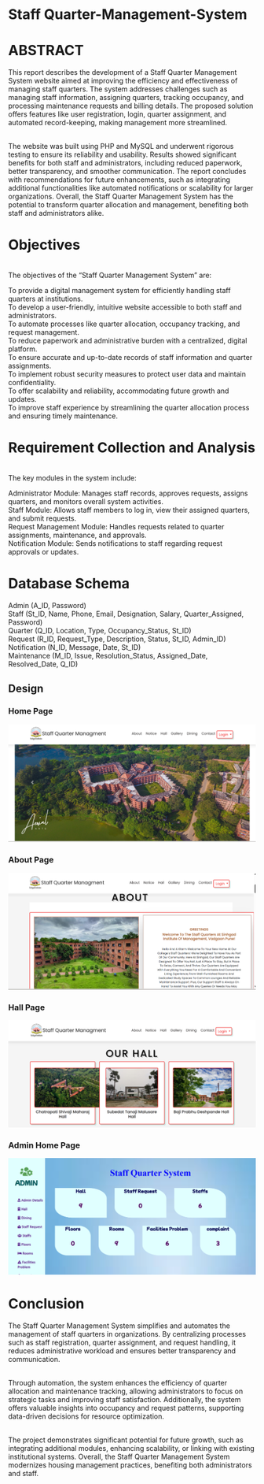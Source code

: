 # Staff Quarter-Management-System

# ABSTRACT
This report describes the development of a Staff Quarter Management System website aimed at improving the efficiency and effectiveness of managing staff quarters. The system addresses challenges such as managing staff information, assigning quarters, tracking occupancy, and processing maintenance requests and billing details. The proposed solution offers features like user registration, login, quarter assignment, and automated record-keeping, making management more streamlined.<br><br>

The website was built using PHP and MySQL and underwent rigorous testing to ensure its reliability and usability. Results showed significant benefits for both staff and administrators, including reduced paperwork, better transparency, and smoother communication. The report concludes with recommendations for future enhancements, such as integrating additional functionalities like automated notifications or scalability for larger organizations. Overall, the Staff Quarter Management System has the potential to transform quarter allocation and management, benefiting both staff and administrators alike.

# Objectives
<br>The objectives of the “Staff Quarter Management System” are:<br>

To provide a digital management system for efficiently handling staff quarters at institutions.<br>
To develop a user-friendly, intuitive website accessible to both staff and administrators.<br>
To automate processes like quarter allocation, occupancy tracking, and request management.<br>
To reduce paperwork and administrative burden with a centralized, digital platform.<br>
To ensure accurate and up-to-date records of staff information and quarter assignments.<br>
To implement robust security measures to protect user data and maintain confidentiality.<br>
To offer scalability and reliability, accommodating future growth and updates.<br>
To improve staff experience by streamlining the quarter allocation process and ensuring timely maintenance.<br>


# Requirement Collection and Analysis
<br>The key modules in the system include:<br>

Administrator Module: Manages staff records, approves requests, assigns quarters, and monitors overall system activities.<br>
Staff Module: Allows staff members to log in, view their assigned quarters, and submit requests.<br>
Request Management Module: Handles requests related to quarter assignments, maintenance, and approvals.<br>
Notification Module: Sends notifications to staff regarding request approvals or updates.<br>


# Database Schema <br>
Admin (A_ID, Password)<br>
Staff (St_ID, Name, Phone, Email, Designation, Salary, Quarter_Assigned, Password)<br>
Quarter (Q_ID, Location, Type, Occupancy_Status, St_ID)<br>
Request (R_ID, Request_Type, Description, Status, St_ID, Admin_ID)<br>
Notification (N_ID, Message, Date, St_ID)<br>
Maintenance (M_ID, Issue, Resolution_Status, Assigned_Date, Resolved_Date, Q_ID)<br>

## Design

### Home Page
<img src="Design/homePage.png">

### About Page
<img src="Design/AboutCollege.png">

### Hall Page
<img src="Design/Halls.png">

### Admin Home Page
<img src="Design/adminHome.png"> 

# Conclusion <br>
The Staff Quarter Management System simplifies and automates the management of staff quarters in organizations. By centralizing processes such as staff registration, quarter assignment, and request handling, it reduces administrative workload and ensures better transparency and communication.<br><br>

Through automation, the system enhances the efficiency of quarter allocation and maintenance tracking, allowing administrators to focus on strategic tasks and improving staff satisfaction. Additionally, the system offers valuable insights into occupancy and request patterns, supporting data-driven decisions for resource optimization.<br><br>

The project demonstrates significant potential for future growth, such as integrating additional modules, enhancing scalability, or linking with existing institutional systems. Overall, the Staff Quarter Management System modernizes housing management practices, benefiting both administrators and staff.<br><br>

